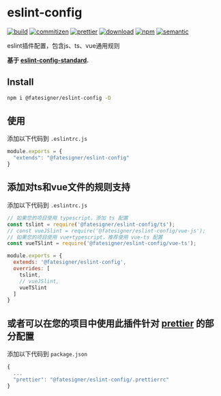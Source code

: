 ﻿# eslint-config

[![build][travis-image]][travis-url]
[![commitizen][commitizen-image]][commitizen-url]
[![prettier][prettier-image]][prettier-url]
[![download][download-image]][download-url]
[![npm][npm-image]][npm-url]
[![semantic][semantic-image]][semantic-url]
             
[npm-image]: https://img.shields.io/npm/v/@fatesigner/eslint-config.svg?color=blue&logo=npm
[npm-url]: https://npmjs.org/package/@fatesigner/eslint-config
[travis-image]: https://travis-ci.com/fatesigner/eslint-config.svg?branch=master
[travis-url]: https://travis-ci.com/fatesigner/eslint-config
[download-image]: https://img.shields.io/npm/dw/@fatesigner/eslint-config.svg?color=yellowgreen
[download-url]: https://npmjs.org/package/@fatesigner/eslint-config
[commitizen-image]: https://img.shields.io/badge/commitizen-friendly-green.svg
[commitizen-url]: http://commitizen.github.io/cz-cli/
[prettier-image]: https://img.shields.io/badge/styled_with-prettier-ff69b4.svg?logo=prettier
[prettier-url]: https://github.com/prettier/prettier
[semantic-image]: https://img.shields.io/badge/%20%20%F0%9F%93%A6%F0%9F%9A%80-semantic--release-e10079.svg?style=flat-square
[semantic-url]: https://opensource.org/licenses/MIT

eslint插件配置，包含js、ts、vue通用规则

**基于 [eslint-config-standard](https://github.com/standard/eslint-config-standard).**

## Install
```bash
npm i @fatesigner/eslint-config -D
```

## 使用
添加以下代码到 `.eslintrc.js`
```javascript
module.exports = {
  "extends": "@fatesigner/eslint-config"
}
```

## 添加对ts和vue文件的规则支持
添加以下代码到 `.eslintrc.js`
```javascript
// 如果您的项目使用 typescript，添加 ts 配置
const tslint = require('@fatesigner/eslint-config/ts');
// const vueJSlint = require('@fatesigner/eslint-config/vue-js');
// 如果您的项目使用 vue+typescript，推荐使用 vue-ts 配置
const vueTSlint = require('@fatesigner/eslint-config/vue-ts');

module.exports = {
  extends: '@fatesigner/eslint-config',
  overrides: [
    tslint,
    // vueJSlint,
    vueTSlint
  ]
}
```

## 或者可以在您的项目中使用此插件针对 [prettier](https://github.com/prettier/prettier) 的部分配置
添加以下代码到 `package.json`
```javascript
{ 
  ...
  "prettier": "@fatesigner/eslint-config/.prettierrc"
}
```
